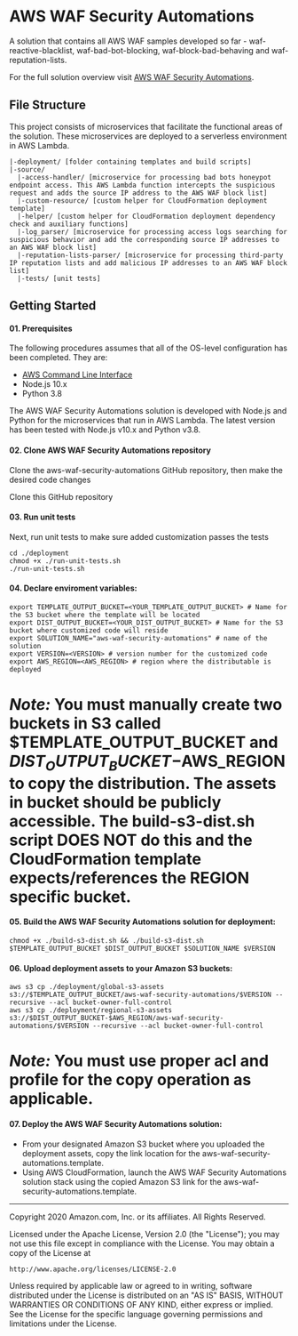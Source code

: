 # AWS WAF Security Automations
A solution that contains all AWS WAF samples developed so far - waf-reactive-blacklist, waf-bad-bot-blocking, waf-block-bad-behaving and waf-reputation-lists.

For the full solution overview visit [AWS WAF Security Automations](https://aws.amazon.com/answers/security/aws-waf-security-automations/).

## File Structure
This project consists of microservices that facilitate the functional areas of the solution. These microservices are deployed to a serverless environment in AWS Lambda.

```
|-deployment/ [folder containing templates and build scripts]
|-source/
  |-access-handler/ [microservice for processing bad bots honeypot endpoint access. This AWS Lambda function intercepts the suspicious request and adds the source IP address to the AWS WAF block list]
  |-custom-resource/ [custom helper for CloudFormation deployment template]
  |-helper/ [custom helper for CloudFormation deployment dependency check and auxiliary functions]
  |-log_parser/ [microservice for processing access logs searching for suspicious behavior and add the corresponding source IP addresses to an AWS WAF block list]
  |-reputation-lists-parser/ [microservice for processing third-party IP reputation lists and add malicious IP addresses to an AWS WAF block list]
  |-tests/ [unit tests]
```

## Getting Started

#### 01. Prerequisites
The following procedures assumes that all of the OS-level configuration has been completed. They are:

* [AWS Command Line Interface](https://aws.amazon.com/cli/)
* Node.js 10.x
* Python 3.8

The AWS WAF Security Automations solution is developed with Node.js and Python for the microservices that run in AWS Lambda. The latest version has been tested with Node.js v10.x and Python v3.8.

#### 02. Clone AWS WAF Security Automations repository
Clone the aws-waf-security-automations GitHub repository, then make the desired code changes

Clone this GitHub repository

#### 03. Run unit tests
Next, run unit tests to make sure added customization passes the tests

``` 
cd ./deployment 
chmod +x ./run-unit-tests.sh
./run-unit-tests.sh
``` 

#### 04. Declare enviroment variables:
```
export TEMPLATE_OUTPUT_BUCKET=<YOUR_TEMPLATE_OUTPUT_BUCKET> # Name for the S3 bucket where the template will be located
export DIST_OUTPUT_BUCKET=<YOUR_DIST_OUTPUT_BUCKET> # Name for the S3 bucket where customized code will reside 
export SOLUTION_NAME="aws-waf-security-automations" # name of the solution 
export VERSION=<VERSION> # version number for the customized code
export AWS_REGION=<AWS_REGION> # region where the distributable is deployed
```
# _Note:_ You must manually create two buckets in S3 called $TEMPLATE_OUTPUT_BUCKET and $DIST_OUTPUT_BUCKET-$AWS_REGION to copy the distribution. The assets in bucket should be publicly accessible. The build-s3-dist.sh script DOES NOT do this and the CloudFormation template expects/references the REGION specific bucket.

#### 05. Build the AWS WAF Security Automations solution for deployment:
```
chmod +x ./build-s3-dist.sh && ./build-s3-dist.sh $TEMPLATE_OUTPUT_BUCKET $DIST_OUTPUT_BUCKET $SOLUTION_NAME $VERSION

```
#### 06. Upload deployment assets to your Amazon S3 buckets:
```
aws s3 cp ./deployment/global-s3-assets s3://$TEMPLATE_OUTPUT_BUCKET/aws-waf-security-automations/$VERSION --recursive --acl bucket-owner-full-control
aws s3 cp ./deployment/regional-s3-assets s3://$DIST_OUTPUT_BUCKET-$AWS_REGION/aws-waf-security-automations/$VERSION --recursive --acl bucket-owner-full-control
```
# _Note:_ You must use proper acl and profile for the copy operation as applicable.

#### 07. Deploy the AWS WAF Security Automations solution:
* From your designated Amazon S3 bucket where you uploaded the deployment assets, copy the link location for the aws-waf-security-automations.template.
* Using AWS CloudFormation, launch the AWS WAF Security Automations solution stack using the copied Amazon S3 link for the aws-waf-security-automations.template.

***

Copyright 2020 Amazon.com, Inc. or its affiliates. All Rights Reserved.

Licensed under the Apache License, Version 2.0 (the "License");
you may not use this file except in compliance with the License.
You may obtain a copy of the License at

    http://www.apache.org/licenses/LICENSE-2.0

Unless required by applicable law or agreed to in writing, software
distributed under the License is distributed on an "AS IS" BASIS,
WITHOUT WARRANTIES OR CONDITIONS OF ANY KIND, either express or implied.
See the License for the specific language governing permissions and
limitations under the License.
